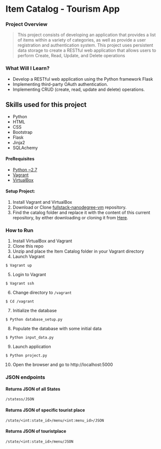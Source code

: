 # Item Catalog - Tourism App
### Project Overview
> This project consists of developing an application that provides a list of items within a variety of categories, as well as provide a user registration and authentication system. This project uses persistent data storage to create a RESTful web application that allows users to perform Create, Read, Update, and Delete operations

### What Will I Learn?
  * Develop a RESTful web application using the Python framework Flask
  * Implementing third-party OAuth authentication.
  * Implementing CRUD (create, read, update and delete) operations.

## Skills used for this project
- Python
- HTML
- CSS
- Bootstrap
- Flask
- Jinja2
- SQLAchemy

#### PreRequisites
  * [Python ~2.7](https://www.python.org/)
  * [Vagrant](https://www.vagrantup.com/)
  * [VirtualBox](https://www.virtualbox.org/)
  
#### Setup Project:
  1. Install Vagrant and VirtualBox
  2. Download or Clone [fullstack-nanodegree-vm](https://github.com/udacity/fullstack-nanodegree-vm) repository.
  3. Find the catalog folder and replace it with the content of this current repository, by either downloading or cloning it from
  [Here](https://github.com/satheeshg/itemcatalog).

### How to Run
1. Install VirtualBox and Vagrant
2. Clone this repo
3. Unzip and place the Item Catalog folder in your Vagrant directory
4. Launch Vagrant
```
$ Vagrant up 
```
5. Login to Vagrant
```
$ Vagrant ssh
```
6. Change directory to `/vagrant`
```
$ Cd /vagrant
```
7. Initialize the database
```
$ Python database_setup.py
```
8. Populate the database with some initial data
```
$ Python input_data.py
```
9. Launch application
```
$ Python project.py
```
10. Open the browser and go to http://localhost:5000

### JSON endpoints
#### Returns JSON of all States

```
/statess/JSON
```
#### Returns JSON of specific tourist place

```
/state/<int:state_id>/menu/<int:menu_id>/JSON
```
#### Returns JSON of touristplace

```
/state/<int:state_id>/menu/JSON
```
